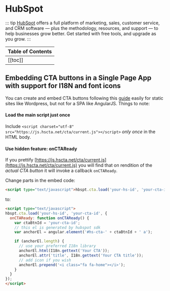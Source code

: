 # HubSpot

::: tip
[HubSpot](https://www.hubspot.com/) offers a full platform of marketing, sales, customer service, and CRM software — plus the methodology, resources, and support — to help businesses grow better. Get started with free tools, and upgrade as you grow.
:::

| Table of Contents |
|:------------------|
| [[toc]] |

## Embedding CTA buttons in a Single Page App with support for I18N and font icons

You can create and embed CTA buttons following this [guide](https://knowledge.hubspot.com/cta-user-guide-v2/how-to-add-a-call-to-action-cta-to-a-non-hubspot-page) easily for static sites like Wordpress, but not for a SPA like AngularJS. Things to note:

#### Load the main script just once

Include `<script charset="utf-8" src="https://js.hscta.net/cta/current.js"></script>` *only once* in the HTML body.

#### Use hidden feature: onCTAReady

If you prettify  [https://js.hscta.net/cta/current.js](https://js.hscta.net/cta/current.js) you will find that on rendition of the *actual CTA button* it will invoke a callback `onCTAReady`.

Change parts in the embed code:

```html
<script type="text/javascript">hbspt.cta.load('your-hs-id', 'your-cta-id');</script>
```

to:


```html
<script type="text/javascript">
hbspt.cta.load('your-hs-id', 'your-cta-id', {
  onCTAReady: function onCTAReady() {
    var ctaBtnId = 'your-cta-id';
    // this el is generated by hubspot sdk
    var anchorEl = angular.element('#hs-cta-' + ctaBtnId + ' a');

    if (anchorEl.length) {
      // use your preferred I18n library
      anchorEl.html(I18n.gettext('Your CTA'));
      anchorEl.attr('title', I18n.gettext('Your CTA title'));
      // add icon if you wish
      anchorEl.prepend('<i class="fa fa-home"></i>');
    }
  }
});
</script>
```
